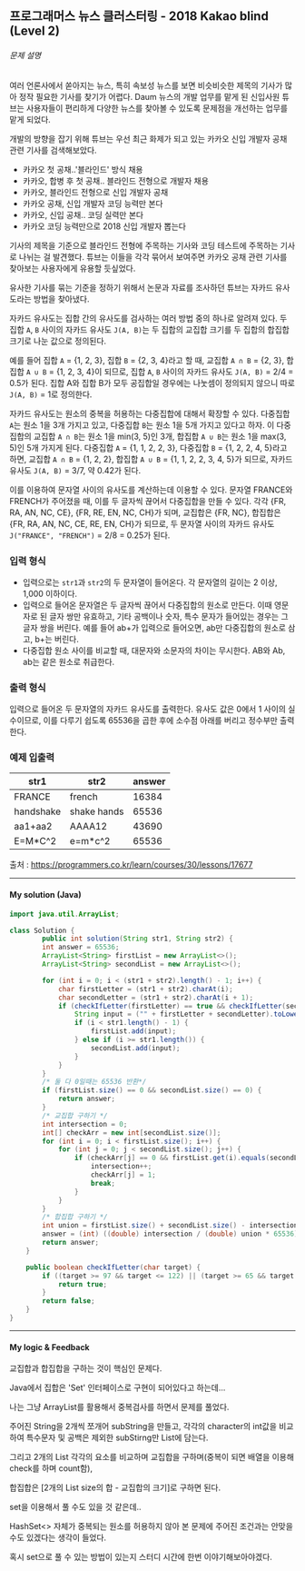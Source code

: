 ## 프로그래머스 뉴스 클러스터링 - 2018 Kakao blind (Level 2)

###### 문제 설명

여러 언론사에서 쏟아지는 뉴스, 특히 속보성 뉴스를 보면 비슷비슷한 제목의 기사가 많아 정작 필요한 기사를 찾기가 어렵다. Daum 뉴스의 개발 업무를 맡게 된 신입사원 튜브는 사용자들이 편리하게 다양한 뉴스를 찾아볼 수 있도록 문제점을 개선하는 업무를 맡게 되었다.

개발의 방향을 잡기 위해 튜브는 우선 최근 화제가 되고 있는 카카오 신입 개발자 공채 관련 기사를 검색해보았다.

- 카카오 첫 공채..'블라인드' 방식 채용
- 카카오, 합병 후 첫 공채.. 블라인드 전형으로 개발자 채용
- 카카오, 블라인드 전형으로 신입 개발자 공채
- 카카오 공채, 신입 개발자 코딩 능력만 본다
- 카카오, 신입 공채.. 코딩 실력만 본다
- 카카오 코딩 능력만으로 2018 신입 개발자 뽑는다

기사의 제목을 기준으로 블라인드 전형에 주목하는 기사와 코딩 테스트에 주목하는 기사로 나뉘는 걸 발견했다. 튜브는 이들을 각각 묶어서 보여주면 카카오 공채 관련 기사를 찾아보는 사용자에게 유용할 듯싶었다.

유사한 기사를 묶는 기준을 정하기 위해서 논문과 자료를 조사하던 튜브는 자카드 유사도라는 방법을 찾아냈다.

자카드 유사도는 집합 간의 유사도를 검사하는 여러 방법 중의 하나로 알려져 있다. 두 집합 `A`, `B` 사이의 자카드 유사도 `J(A, B)`는 두 집합의 교집합 크기를 두 집합의 합집합 크기로 나눈 값으로 정의된다.

예를 들어 집합 `A` = {1, 2, 3}, 집합 `B` = {2, 3, 4}라고 할 때, 교집합 `A ∩ B` = {2, 3}, 합집합 `A ∪ B` = {1, 2, 3, 4}이 되므로, 집합 `A`, `B` 사이의 자카드 유사도 `J(A, B)` = 2/4 = 0.5가 된다. 집합 A와 집합 B가 모두 공집합일 경우에는 나눗셈이 정의되지 않으니 따로 `J(A, B)` = 1로 정의한다.

자카드 유사도는 원소의 중복을 허용하는 다중집합에 대해서 확장할 수 있다. 다중집합 `A`는 원소 1을 3개 가지고 있고, 다중집합 `B`는 원소 1을 5개 가지고 있다고 하자. 이 다중집합의 교집합 `A ∩ B`는 원소 1을 min(3, 5)인 3개, 합집합 `A ∪ B`는 원소 1을 max(3, 5)인 5개 가지게 된다. 다중집합 `A` = {1, 1, 2, 2, 3}, 다중집합 `B` = {1, 2, 2, 4, 5}라고 하면, 교집합 `A ∩ B` = {1, 2, 2}, 합집합 `A ∪ B` = {1, 1, 2, 2, 3, 4, 5}가 되므로, 자카드 유사도 `J(A, B)` = 3/7, 약 0.42가 된다.

이를 이용하여 문자열 사이의 유사도를 계산하는데 이용할 수 있다. 문자열 FRANCE와 FRENCH가 주어졌을 때, 이를 두 글자씩 끊어서 다중집합을 만들 수 있다. 각각 {FR, RA, AN, NC, CE}, {FR, RE, EN, NC, CH}가 되며, 교집합은 {FR, NC}, 합집합은 {FR, RA, AN, NC, CE, RE, EN, CH}가 되므로, 두 문자열 사이의 자카드 유사도 `J("FRANCE", "FRENCH")` = 2/8 = 0.25가 된다.

### 입력 형식

- 입력으로는 `str1`과 `str2`의 두 문자열이 들어온다. 각 문자열의 길이는 2 이상, 1,000 이하이다.
- 입력으로 들어온 문자열은 두 글자씩 끊어서 다중집합의 원소로 만든다. 이때 영문자로 된 글자 쌍만 유효하고, 기타 공백이나 숫자, 특수 문자가 들어있는 경우는 그 글자 쌍을 버린다. 예를 들어 ab+가 입력으로 들어오면, ab만 다중집합의 원소로 삼고, b+는 버린다.
- 다중집합 원소 사이를 비교할 때, 대문자와 소문자의 차이는 무시한다. AB와 Ab, ab는 같은 원소로 취급한다.

### 출력 형식

입력으로 들어온 두 문자열의 자카드 유사도를 출력한다. 유사도 값은 0에서 1 사이의 실수이므로, 이를 다루기 쉽도록 65536을 곱한 후에 소수점 아래를 버리고 정수부만 출력한다.

### 예제 입출력

| str1      | str2        | answer |
| --------- | ----------- | ------ |
| FRANCE    | french      | 16384  |
| handshake | shake hands | 65536  |
| aa1+aa2   | AAAA12      | 43690  |
| E=M*C^2   | e=m*c^2     | 65536  |

출처 : https://programmers.co.kr/learn/courses/30/lessons/17677



---



#### My solution (Java)

```java
import java.util.ArrayList;

class Solution {
        public int solution(String str1, String str2) {
        int answer = 65536;
        ArrayList<String> firstList = new ArrayList<>();
        ArrayList<String> secondList = new ArrayList<>();

        for (int i = 0; i < (str1 + str2).length() - 1; i++) {
            char firstLetter = (str1 + str2).charAt(i);
            char secondLetter = (str1 + str2).charAt(i + 1);
            if (checkIfLetter(firstLetter) == true && checkIfLetter(secondLetter) == true) {
            	String input = ("" + firstLetter + secondLetter).toLowerCase();
                if (i < str1.length() - 1) {
                    firstList.add(input);
                } else if (i >= str1.length()) {
                    secondList.add(input);
                }
            }
        }
        /* 둘 다 0일때는 65536 반환*/
        if (firstList.size() == 0 && secondList.size() == 0) {
            return answer;
        }
        /* 교집합 구하기 */
        int intersection = 0;
        int[] checkArr = new int[secondList.size()];
        for (int i = 0; i < firstList.size(); i++) {
            for (int j = 0; j < secondList.size(); j++) {
                if (checkArr[j] == 0 && firstList.get(i).equals(secondList.get(j))) {
                    intersection++;
                    checkArr[j] = 1;
                    break;
                }
            }
        }
        /* 합집합 구하기 */
        int union = firstList.size() + secondList.size() - intersection;
        answer = (int) ((double) intersection / (double) union * 65536);
        return answer;
    }

    public boolean checkIfLetter(char target) {
        if ((target >= 97 && target <= 122) || (target >= 65 && target <= 90)) {
            return true;
        }
        return false;
    }
}

```

---



#### My logic & Feedback

교집합과 합집합을 구하는 것이 핵심인 문제다.

Java에서 집합은 'Set' 인터페이스로 구현이 되어있다고 하는데...

나는 그냥 ArrayList를 활용해서 중복검사를 하면서 문제를 풀었다.

주어진 String을 2개씩 쪼개어 subString을 만들고, 각각의 character의 int값을 비교하여 특수문자 및 공백은 제외한 subStirng만 List에 담는다.

그리고 2개의 List 각각의 요소를 비교하며 교집합을 구하며(중복이 되면 배열을 이용해 check를 하며 count함),

합집합은 [2개의 List size의 합 - 교집합의 크기]로 구하면 된다.

set을 이용해서 풀 수도 있을 것 같은데..

HashSet<> 자체가 중복되는 원소를 허용하지 않아 본 문제에 주어진 조건과는 안맞을 수도 있겠다는 생각이 들었다.

혹시 set으로 풀 수 있는 방법이 있는지 스터디 시간에 한번 이야기해보아야겠다.



